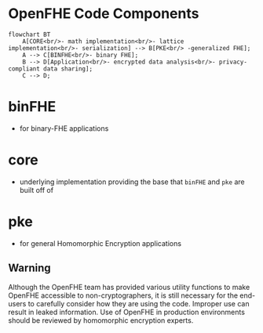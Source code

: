 # OpenFHE Code Components

```mermaid
flowchart BT
    A[CORE<br/>- math implementation<br/>- lattice implementation<br/>- serialization] --> B[PKE<br/> -generalized FHE];
    A --> C[BINFHE<br/>- binary FHE];
    B --> D[Application<br/>- encrypted data analysis<br/>- privacy-compliant data sharing];
    C --> D;
```

# binFHE

- for binary-FHE applications

# core

- underlying implementation providing the base that `binFHE` and `pke` are built off of

# pke

- for general Homomorphic Encryption applications

## Warning

Although the OpenFHE team has provided various utility functions to make OpenFHE accessible to
non-cryptographers, it is still necessary for the end-users to carefully consider how they are using the code. Improper
use can result in leaked information.
Use of OpenFHE in production environments should be reviewed by homomorphic encryption experts.